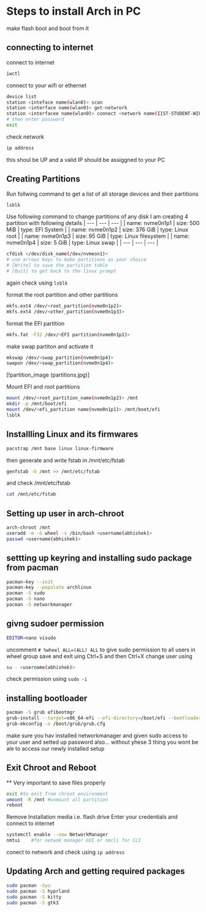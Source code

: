 # Steps to install Arch in PC
make flash boot and boot from it

## connecting to internet
connect to internet
  ```sh
  iwctl
  ```
connect to your wifi or ethernet
  ```sh
  device list
  station <inteface name(wlan0)> scan
  station <interface name(wlan0)> get-netwrork
  station <interfacee name(wlan0)> connect <network name(IIST-STUDENT-WIFI)>
  # then enter password
  exit
  ```
check network
  ```sh
  ip address
  ```
  this shoul be UP and a valid IP should be assiggned to your PC

## Creating Partitions
Run follwing command to get a list of all storage devices and their partitions
```sh
lsblk
```
Use following command to change partitions of any disk
I am creating 4 partition with following details
| --- | --- | --- |
| name: nvme0n1p1 | size: 500 MiB | type: EFI System | 
| name: nvme0n1p2 | size: 376 GiB | type: Linux root |
| name: nvme0n1p3 | size: 95  GiB | type: Linux filesystem |
| name: nvme0n1p4 | size: 5   GiB | type: Linux swap |
| --- | --- | --- |
```sh
cfdisk </dev/disk_name(/dev/nvmeon1)>
# use arrows keys to make partitions as your choice
# [Write] to save the partition table
# [Quit] to get back to the linux prompt
```
again check using ```lsblk```

format the root partition and other partitions
```sh
mkfs.ext4 /dev/<root_partition(nvme0n1p2)>
mkfs.ext4 /dev/<other_partition(nvme0n1p3)>
```
format the EFI partition
```sh
mkfs.fat -F32 /dev/<EFI partition(nvme0n1p1)>
```
make swap partiton and activate it
```sh
mkswap /dev/<swap_partition(nvme0n1p4)>
swapon /dev/<swap_partition(nvme0n1p4)>
```

[!partition_image (partitions.jpg)]

Mount EFI and root partitions
```sh
mount /dev/<root_partition_name(nvme0n1p2)> /mnt
mkdir -p /mnt/boot/efi
mount /dev/<efi_partition name(nvme0n1p1)> /mnt/boot/efi
lsblk
``` 

## Installling Linux and its firmwares
```sh
pacstrap /mnt base linux linux-firmware
```
then generate and write fstab in /mnt/etc/fstab
```sh
genfstab -U /mnt >> /mnt/etc/fstab
```
and check /mnt/etc/fstab
```sh
cat /mnt/etc/fstab
```

## Setting up user in arch-chroot 
```sh
arch-chroot /mnt
useradd -m -G wheel -s /bin/bash <username(abhishek)>
passwd <username(abhishek)>
```
## settting up keyring and installing sudo package from pacman
```sh
pacman-key --init
pacman-key --populate archlinux
pacman -S sudo
pacman -S nano
pacman -S networkmanager
``` 

## givng sudoer permission
```sh
EDITOR=nano visudo
```
uncomment ```# %wheel ALL=(ALL) ALL``` to give sudo permission to all users in wheel group
save and exit uing Ctrl+S and then Ctrl+X 
change user using
```sh
su - <username(abhishek)>
```
check permission using ```sudo -i```

## installing bootloader
```sh
pacman -S grub efibootmgr
grub-install --target=x86_64-efi --efi-directory=/boot/efi --bootloader-id=GRUB
grub-mkconfig -o /boot/grub/grub.cfg
```

make sure you hav installed networkmanager and given sudo access to your user and setted up password also... without yhese 3 thing you wont be ale to access our newly installed setup

## Exit Chroot and Reboot
** Very important to save files properly
```sh
exit #to exit from chroot environment
umount -R /mnt #unmount all partition
reboot
```

Remove Installation media i.e. flash drive
Enter your credentials and connect to internet
```sh
systemctl enable --now NetworkManager
nmtui    #for netwok manager GUI or nmcli for CLI
```
conect to network and check using ```ip address```

## Updating Arch and getting required packages
```sh
sudo pacman -Syu
sudo pacman -S hyprland
sudo pacman -S kitty
sudo pacman -S gtk3
```

